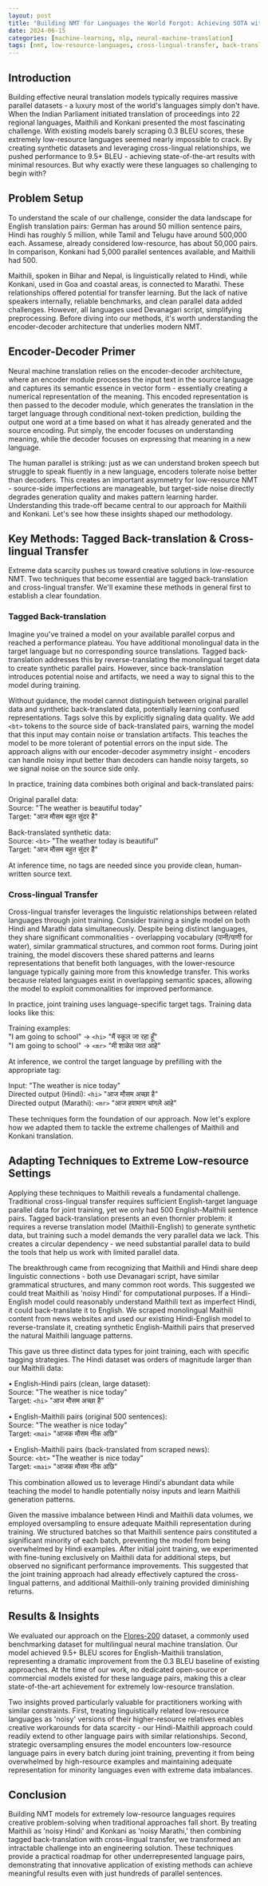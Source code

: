 ```yaml
---
layout: post
title: "Building NMT for Languages the World Forgot: Achieving SOTA with Maithili and Konkani"
date: 2024-06-15
categories: [machine-learning, nlp, neural-machine-translation]
tags: [nmt, low-resource-languages, cross-lingual-transfer, back-translation, maithili, konkani]
---
```


## Introduction

Building effective neural translation models typically requires massive parallel datasets - a luxury most of the world's languages simply don't have. When the Indian Parliament initiated translation of proceedings into 22 regional languages, Maithili and Konkani presented the most fascinating challenge. With existing models barely scraping 0.3 BLEU scores, these extremely low-resource languages seemed nearly impossible to crack. By creating synthetic datasets and leveraging cross-lingual relationships, we pushed performance to 9.5+ BLEU - achieving state-of-the-art results with minimal resources. But why exactly were these languages so challenging to begin with?

## Problem Setup

To understand the scale of our challenge, consider the data landscape for English translation pairs: German has around 50 million sentence pairs, Hindi has roughly 5 million, while Tamil and Telugu have around 500,000 each. Assamese, already considered low-resource, has about 50,000 pairs. In comparison, Konkani had 5,000 parallel sentences available, and Maithili had 500.

Maithili, spoken in Bihar and Nepal, is linguistically related to Hindi, while Konkani, used in Goa and coastal areas, is connected to Marathi. These relationships offered potential for transfer learning. But the lack of native speakers internally, reliable benchmarks, and clean parallel data added challenges. However, all languages used Devanagari script, simplifying preprocessing. Before diving into our methods, it's worth understanding the encoder-decoder architecture that underlies modern NMT.

## Encoder-Decoder Primer

Neural machine translation relies on the encoder-decoder architecture, where an encoder module processes the input text in the source language and captures its semantic essence in vector form - essentially creating a numerical representation of the meaning. This encoded representation is then passed to the decoder module, which generates the translation in the target language through conditional next-token prediction, building the output one word at a time based on what it has already generated and the source encoding. Put simply, the encoder focuses on understanding meaning, while the decoder focuses on expressing that meaning in a new language.

The human parallel is striking: just as we can understand broken speech but struggle to speak fluently in a new language, encoders tolerate noise better than decoders. This creates an important asymmetry for low-resource NMT - source-side imperfections are manageable, but target-side noise directly degrades generation quality and makes pattern learning harder. Understanding this trade-off became central to our approach for Maithili and Konkani. Let's see how these insights shaped our methodology.

## Key Methods: Tagged Back-translation & Cross-lingual Transfer

Extreme data scarcity pushes us toward creative solutions in low-resource NMT. Two techniques that become essential are tagged back-translation and cross-lingual transfer. We'll examine these methods in general first to establish a clear foundation.

### Tagged Back-translation

Imagine you've trained a model on your available parallel corpus and reached a performance plateau. You have additional monolingual data in the target language but no corresponding source translations. Tagged back-translation addresses this by reverse-translating the monolingual target data to create synthetic parallel pairs. However, since back-translation introduces potential noise and artifacts, we need a way to signal this to the model during training.

Without guidance, the model cannot distinguish between original parallel data and synthetic back-translated data, potentially learning confused representations. Tags solve this by explicitly signaling data quality. We add `<bt>` tokens to the source side of back-translated pairs, warning the model that this input may contain noise or translation artifacts. This teaches the model to be more tolerant of potential errors on the input side. The approach aligns with our encoder-decoder asymmetry insight - encoders can handle noisy input better than decoders can handle noisy targets, so we signal noise on the source side only.

In practice, training data combines both original and back-translated pairs:

Original parallel data:  
Source: "The weather is beautiful today"  
Target: "आज मौसम बहुत सुंदर है"

Back-translated synthetic data:  
Source: `<bt>` "The weather today is beautiful"  
Target: "आज मौसम बहुत सुंदर है"

At inference time, no tags are needed since you provide clean, human-written source text. 

### Cross-lingual Transfer

Cross-lingual transfer leverages the linguistic relationships between related languages through joint training. Consider training a single model on both Hindi and Marathi data simultaneously. Despite being distinct languages, they share significant commonalities - overlapping vocabulary (पानी/पाणी for water), similar grammatical structures, and common root forms. During joint training, the model discovers these shared patterns and learns representations that benefit both languages, with the lower-resource language typically gaining more from this knowledge transfer. This works because related languages exist in overlapping semantic spaces, allowing the model to exploit commonalities for improved performance.

In practice, joint training uses language-specific target tags. Training data looks like this:

Training examples:  
"I am going to school" → `<hi>` "मैं स्कूल जा रहा हूँ"  
"I am going to school" → `<mr>` "मी शाळेत जात आहे"  

At inference, we control the target language by prefilling with the appropriate tag:

Input: "The weather is nice today"  
Directed output (Hindi): `<hi>` "आज मौसम अच्छा है"  
Directed output (Marathi): `<mr>` "आज हवामान चांगले आहे"

These techniques form the foundation of our approach. Now let's explore how we adapted them to tackle the extreme challenges of Maithili and Konkani translation.

## Adapting Techniques to Extreme Low-resource Settings

Applying these techniques to Maithili reveals a fundamental challenge. Traditional cross-lingual transfer requires sufficient English-target language parallel data for joint training, yet we only had 500 English-Maithili sentence pairs. Tagged back-translation presents an even thornier problem: it requires a reverse translation model (Maithili-English) to generate synthetic data, but training such a model demands the very parallel data we lack. This creates a circular dependency - we need substantial parallel data to build the tools that help us work with limited parallel data.

The breakthrough came from recognizing that Maithili and Hindi share deep linguistic connections - both use Devanagari script, have similar grammatical structures, and many common root words. This suggested we could treat Maithili as 'noisy Hindi' for computational purposes. If a Hindi-English model could reasonably understand Maithili text as imperfect Hindi, it could back-translate it to English. We scraped monolingual Maithili content from news websites and used our existing Hindi-English model to reverse-translate it, creating synthetic English-Maithili pairs that preserved the natural Maithili language patterns.

This gave us three distinct data types for joint training, each with specific tagging strategies. The Hindi dataset was orders of magnitude larger than our Maithili data:

• English-Hindi pairs (clean, large dataset):  
Source: "The weather is nice today"  
Target: `<hi>` "आज मौसम अच्छा है"

• English-Maithili pairs (original 500 sentences):  
Source: "The weather is nice today"  
Target: `<mai>` "आजक मौसम नीक अछि"

• English-Maithili pairs (back-translated from scraped news):  
Source: `<bt>` "The weather is nice today"  
Target: `<mai>` "आजक मौसम नीक अछि"

This combination allowed us to leverage Hindi's abundant data while teaching the model to handle potentially noisy inputs and learn Maithili generation patterns.

Given the massive imbalance between Hindi and Maithili data volumes, we employed oversampling to ensure adequate Maithili representation during training. We structured batches so that Maithili sentence pairs constituted a significant minority of each batch, preventing the model from being overwhelmed by Hindi examples. After initial joint training, we experimented with fine-tuning exclusively on Maithili data for additional steps, but observed no significant performance improvements. This suggested that the joint training approach had already effectively captured the cross-lingual patterns, and additional Maithili-only training provided diminishing returns.

## Results & Insights

We evaluated our approach on the [Flores-200](https://github.com/facebookresearch/flores/tree/main/flores200) dataset, a commonly used benchmarking dataset for multilingual neural machine translation. Our model achieved 9.5+ BLEU scores for English-Maithili translation, representing a dramatic improvement from the 0.3 BLEU baseline of existing approaches. At the time of our work, no dedicated open-source or commercial models existed for these language pairs, making this a clear state-of-the-art achievement for extremely low-resource translation.

Two insights proved particularly valuable for practitioners working with similar constraints. First, treating linguistically related low-resource languages as 'noisy' versions of their higher-resource relatives enables creative workarounds for data scarcity - our Hindi-Maithili approach could readily extend to other language pairs with similar relationships. Second, strategic oversampling ensures the model encounters low-resource language pairs in every batch during joint training, preventing it from being overwhelmed by high-resource examples and maintaining adequate representation for minority languages even with extreme data imbalances.

## Conclusion

Building NMT models for extremely low-resource languages requires creative problem-solving when traditional approaches fall short. By treating Maithili as 'noisy Hindi' and Konkani as 'noisy Marathi,' then combining tagged back-translation with cross-lingual transfer, we transformed an intractable challenge into an engineering solution. These techniques provide a practical roadmap for other underrepresented language pairs, demonstrating that innovative application of existing methods can achieve meaningful results even with just hundreds of parallel sentences.